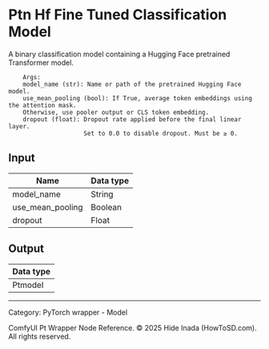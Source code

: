 # Ptn Hf Fine Tuned Classification Model
A binary classification model containing a Hugging Face pretrained Transformer model.

        Args:
        model_name (str): Name or path of the pretrained Hugging Face model.
        use_mean_pooling (bool): If True, average token embeddings using the attention mask.
        Otherwise, use pooler output or CLS token embedding.
        dropout (float): Dropout rate applied before the final linear layer.
                         Set to 0.0 to disable dropout. Must be ≥ 0.

## Input
| Name | Data type |
|---|---|
| model_name | String |
| use_mean_pooling | Boolean |
| dropout | Float |

## Output
| Data type |
|---|
| Ptmodel |

<HR>
Category: PyTorch wrapper - Model

ComfyUI Pt Wrapper Node Reference. © 2025 Hide Inada (HowToSD.com). All rights reserved.

